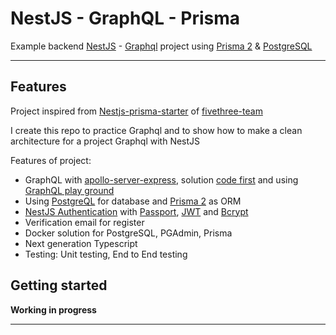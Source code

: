 # NestJS - GraphQL - Prisma

Example backend [NestJS](https://nestjs.com/) - [Graphql](https://graphql.org/) project using [Prisma 2](https://www.prisma.io/) & [PostgreSQL](https://www.postgresql.org/)

---

## Features

Project inspired from [Nestjs-prisma-starter](https://github.com/fivethree-team/nestjs-prisma-starter) of [fivethree-team](https://github.com/fivethree-team)

I create this repo to practice Graphql and to show how to make a clean architecture for a project Graphql with NestJS

Features of project:
- GraphQL with [apollo-server-express](https://github.com/apollographql/apollo-server), solution [code first](https://docs.nestjs.com/graphql/quick-start#code-first) and using [GraphQL play ground](https://github.com/graphql/graphql-playground)
- Using [PostgreQL](https://github.com/brianc/node-postgres) for database and [Prisma 2](https://github.com/prisma/prisma) as ORM
- [NestJS Authentication](https://docs.nestjs.com/security/authentication) with [Passport](https://github.com/jaredhanson/passport), [JWT](http://www.passportjs.org/packages/passport-jwt/) and [Bcrypt](https://github.com/kelektiv/node.bcrypt.js/)
- Verification email for register
- Docker solution for PostgreSQL, PGAdmin, Prisma
- Next generation Typescript
- Testing: Unit testing, End to End testing

## Getting started

**Working in progress**

---
